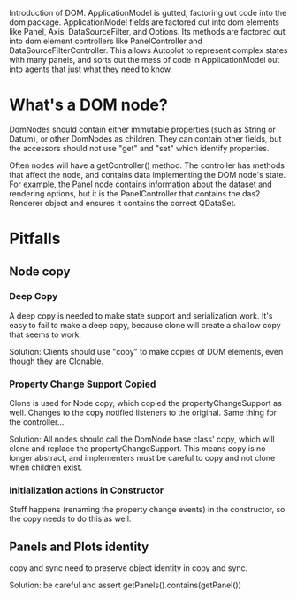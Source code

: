 Introduction of DOM. ApplicationModel is gutted, factoring out code into
the dom package. ApplicationModel fields are factored out into dom
elements like Panel, Axis, DataSourceFilter, and Options. Its methods
are factored out into dom element controllers like PanelController and
DataSourceFilterController. This allows Autoplot to represent complex
states with many panels, and sorts out the mess of code in
ApplicationModel out into agents that just what they need to know.

# What's a DOM node?

DomNodes should contain either immutable properties (such as String or
Datum), or other DomNodes as children. They can contain other fields,
but the accessors should not use "get" and "set" which identify
properties.

Often nodes will have a getController() method. The controller has
methods that affect the node, and contains data implementing the DOM
node's state. For example, the Panel node contains information about the
dataset and rendering options, but it is the PanelController that
contains the das2 Renderer object and ensures it contains the correct
QDataSet.

# Pitfalls

## Node copy

### Deep Copy

A deep copy is needed to make state support and serialization work. It's
easy to fail to make a deep copy, because clone will create a shallow
copy that seems to work.

Solution: Clients should use "copy" to make copies of DOM elements, even
though they are Clonable.

### Property Change Support Copied

Clone is used for Node copy, which copied the propertyChangeSupport as
well. Changes to the copy notified listeners to the original. Same thing
for the controller...

Solution: All nodes should call the DomNode base class' copy, which will
clone and replace the propertyChangeSupport. This means copy is no
longer abstract, and implementers must be careful to copy and not clone
when children exist.

### Initialization actions in Constructor

Stuff happens (renaming the property change events) in the constructor,
so the copy needs to do this as well.

## Panels and Plots identity

copy and sync need to preserve object identity in copy and sync.

Solution: be careful and assert getPanels().contains(getPanel())

